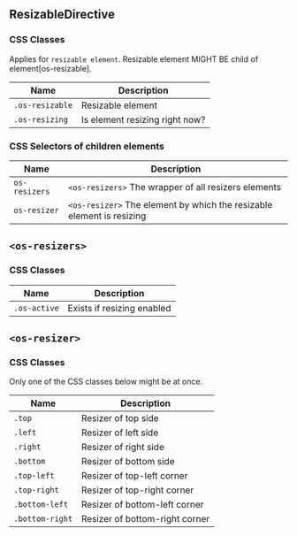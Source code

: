 ## ResizableDirective

### CSS Classes

Applies for `resizable element`. Resizable element MIGHT BE child of element[os-resizable].

| Name            | Description                       |
| --------------- | --------------------------------- |
| `.os-resizable` | Resizable element                 |
| `.os-resizing`  | Is element resizing right now?    |

### CSS Selectors of children elements

| Name                            | Description                                                                 |
| ------------------------------- | --------------------------------------------------------------------------- |
| `os-resizers`                   | `<os-resizers>` The wrapper of all resizers elements                        |
| `os-resizer`                    | `<os-resizer>` The element by which the resizable element is resizing       |

## `<os-resizers>`

### CSS Classes

| Name            | Description                       |
| --------------- | --------------------------------- |
| `.os-active`    | Exists if resizing enabled        |

## `<os-resizer>`

### CSS Classes

Only one of the CSS classes below might be at once.

| Name            | Description                       |
| --------------- | --------------------------------- |
| `.top`          | Resizer of top side               |
| `.left`         | Resizer of left side              |
| `.right`        | Resizer of right side             |
| `.bottom`       | Resizer of bottom side            |
| `.top-left`     | Resizer of top-left corner        |
| `.top-right`    | Resizer of top-right corner       |
| `.bottom-left`  | Resizer of bottom-left corner     |
| `.bottom-right` | Resizer of bottom-right corner    |
